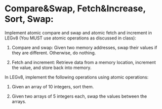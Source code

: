 # Compare&Swap, Fetch&Increase, Sort, Swap:
Implement atomic compare and swap and atomic fetch and increment in LEGv8 (You MUST use atomic operations as discussed in class): 

1. Compare and swap: Given two memory addresses, swap their values if they are different. Otherwise, do nothing.

2. Fetch and increment: Retrieve data from a memory location, increment the value, and store back into memory.

In LEGv8, implement the following operations using atomic operations:

1. Given an array of 10 integers, sort them.

2. Given two arrays of 5 integers each, swap the values between the arrays.
